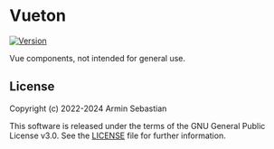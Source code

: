 # Vueton

[![Version](https://img.shields.io/npm/v/vueton.svg?colorB=007EC6)](https://www.npmjs.com/package/vueton)

Vue components, not intended for general use.

## License

Copyright (c) 2022-2024 Armin Sebastian

This software is released under the terms of the GNU General Public License v3.0.
See the [LICENSE](LICENSE) file for further information.
